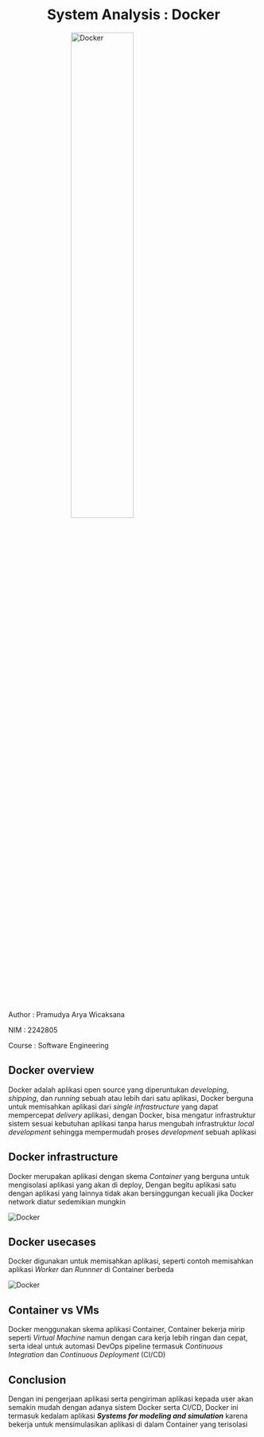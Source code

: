 <h1 style="text-align:center">System Analysis : Docker</h1>

<img src="https://www.docker.com/wp-content/uploads/2022/03/vertical-logo-monochromatic.png" alt="Docker" class="center" style="width:50%; display: block;margin-left: auto;margin-right: auto;">

<div style"text-align:center">
<p style"text-align:center">Author : Pramudya Arya Wicaksana<p>
<p style"text-align:center">NIM : 2242805</p>
<p style"text-align:center">Course : Software Engineering</p>
</div>

## Docker overview  

Docker adalah aplikasi open source yang diperuntukan _developing_, _shipping_, dan _running_ sebuah atau lebih dari satu aplikasi, Docker berguna untuk memisahkan aplikasi dari _single infrastructure_ yang dapat mempercepat _delivery_ aplikasi, dengan Docker, bisa mengatur infrastruktur sistem sesuai kebutuhan aplikasi tanpa harus mengubah infrastruktur _local development_ sehingga mempermudah proses _development_ sebuah aplikasi

## Docker infrastructure 

Docker merupakan aplikasi dengan skema _Container_ yang berguna untuk mengisolasi aplikasi yang akan di deploy, Dengan begitu aplikasi satu dengan aplikasi yang lainnya tidak akan bersinggungan kecuali jika Docker network diatur sedemikian mungkin

<img src="https://docs.docker.com/engine/images/architecture.svg" alt="Docker" class="center" style="display: block;margin-left: auto;margin-right: auto;">


## Docker usecases

Docker digunakan untuk memisahkan aplikasi, seperti contoh memisahkan aplikasi _Worker_ dan _Runnner_ di Container berbeda

<img src="https://www.filepicker.io/api/file/Dqy8g16LQ5G5mEA9m2fK" alt="Docker" class="center" style="display: block;margin-left: auto;margin-right: auto;">

 ## Container vs VMs
 
 Docker menggunakan skema aplikasi Container, Container bekerja mirip seperti _Virtual Machine_ namun dengan cara kerja lebih ringan dan cepat, serta ideal untuk automasi DevOps pipeline termasuk _Continuous Integration_ dan _Continuous Deployment_ (CI/CD)
 
 ## Conclusion
 
 Dengan ini pengerjaan aplikasi serta pengiriman aplikasi kepada user akan semakin mudah dengan adanya sistem Docker serta CI/CD, Docker ini termasuk kedalam aplikasi **_Systems for modeling and simulation_** karena bekerja untuk mensimulasikan aplikasi di dalam Container yang terisolasi
